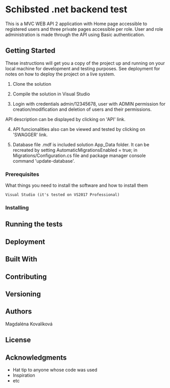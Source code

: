 # Schibsted .net backend test

This is a MVC WEB API 2 application with Home page accessible to registered users and three private pages accessible per role. User and role administration is made through the API using Basic authentication.

## Getting Started

These instructions will get you a copy of the project up and running on your local machine for development and testing purposes. See deployment for notes on how to deploy the project on a live system.

1. Clone the solution

2. Compile the solution in Visual Studio

3. Login with credentials admin/12345678, user with ADMIN permission for creation/modification and deletion of users and their permissions.

API description can be displayed by clicking on 'API' link.

4. API funcionalities also can be viewed and tested  by clicking on 'SWAGGER' link.

5. Database file .mdf is included solution App_Data folder. It can be recreated by setting AutomaticMigrationsEnabled = true; in Migrations/Configuration.cs file and package manager console command 'update-database'.


### Prerequisites

What things you need to install the software and how to install them

```
Visual Studio (it's tested on VS2017 Professional)
```

### Installing


## Running the tests


## Deployment


## Built With


## Contributing


## Versioning


## Authors
Magdaléna Kovalíková
## License


## Acknowledgments

* Hat tip to anyone whose code was used
* Inspiration
* etc
